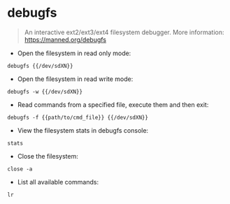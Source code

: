 # debugfs

> An interactive ext2/ext3/ext4 filesystem debugger.
> More information: <https://manned.org/debugfs>

- Open the filesystem in read only mode:

`debugfs {{/dev/sdXN}}`

- Open the filesystem in read write mode:

`debugfs -w {{/dev/sdXN}}`

- Read commands from a specified file, execute them and then exit:

`debugfs -f {{path/to/cmd_file}} {{/dev/sdXN}}`

- View the filesystem stats in debugfs console:

`stats`

- Close the filesystem:

`close -a`

- List all available commands:

`lr`
